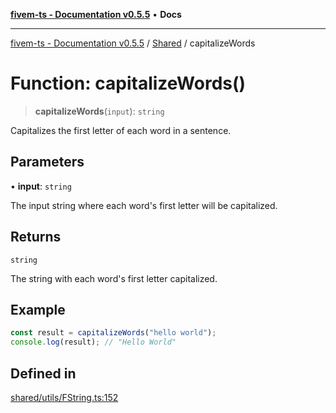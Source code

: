 [**fivem-ts - Documentation v0.5.5**](../../../README.md) • **Docs**

***

[fivem-ts - Documentation v0.5.5](../../../README.md) / [Shared](../README.md) / capitalizeWords

# Function: capitalizeWords()

> **capitalizeWords**(`input`): `string`

Capitalizes the first letter of each word in a sentence.

## Parameters

• **input**: `string`

The input string where each word's first letter will be capitalized.

## Returns

`string`

The string with each word's first letter capitalized.

## Example

```ts
const result = capitalizeWords("hello world");
console.log(result); // "Hello World"
```

## Defined in

[shared/utils/FString.ts:152](https://github.com/Purpose-Dev/fivem-ts/blob/main/src/shared/utils/FString.ts#L152)
